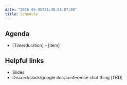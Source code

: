```yaml
---
date: "2016-05-05T21:48:51-07:00"
title: Schedule
---
```


## Agenda 

- [Time/duration] - [item]

## Helpful links

- Slides 
- Discord/slack/google doc/conference chat thing [TBD]